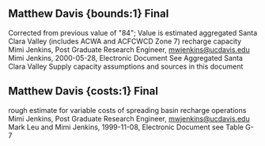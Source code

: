 ## Matthew Davis {bounds:1} Final
Corrected from previous value of "84"; Value is estimated aggregated Santa Clara Valley (includes ACWA and ACFCWCD Zone 7) recharge capacity
Mimi Jenkins, Post Graduate Research Engineer, mwjenkins@ucdavis.edu
Mimi Jenkins, 2000-05-28, Electronic Document
See Aggregated Santa Clara Valley Supply capacity assumptions and sources in this document

## Matthew Davis {costs:1} Final
rough estimate for variable costs of spreading basin recharge operations
Mimi Jenkins, Post Graduate Research Engineer, mwjenkins@ucdavis.edu
Mark Leu and Mimi Jenkins, 1999-11-08, Electronic Document
see Table G-7
